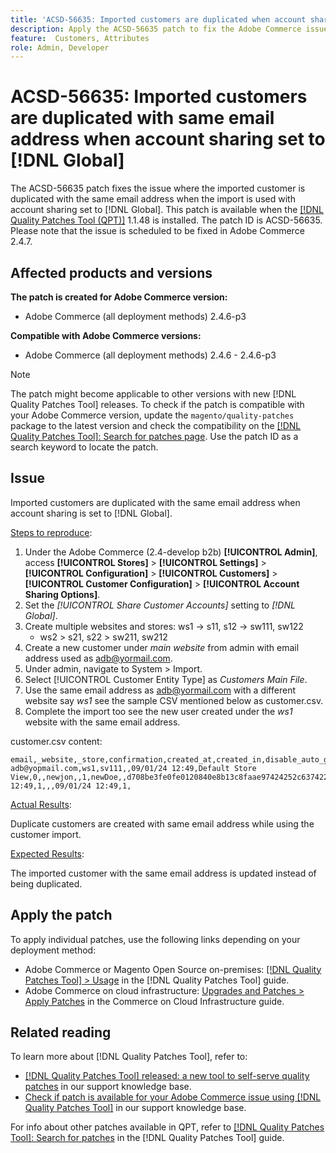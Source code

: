 ```yaml
---
title: 'ACSD-56635: Imported customers are duplicated when account sharing is set to [!DNL Global]'
description: Apply the ACSD-56635 patch to fix the Adobe Commerce issue where the imported customer is duplicated with the same email address when the import is used with account sharing set to [!DNL Global].
feature:  Customers, Attributes
role: Admin, Developer
---
```

# ACSD-56635: Imported customers are duplicated with same email address when account sharing set to [!DNL Global]

The ACSD-56635 patch fixes the issue where the imported customer is duplicated with the same email address when the import is used with account sharing set to [!DNL Global]. This patch is available when the [[!DNL Quality Patches Tool (QPT)]](/help/announcements/adobe-commerce-announcements/magento-quality-patches-released-new-tool-to-self-serve-quality-patches.md) 1.1.48 is installed. The patch ID is ACSD-56635. Please note that the issue is scheduled to be fixed in Adobe Commerce 2.4.7.

## Affected products and versions

**The patch is created for Adobe Commerce version:**

* Adobe Commerce (all deployment methods) 2.4.6-p3

**Compatible with Adobe Commerce versions:**

* Adobe Commerce (all deployment methods) 2.4.6 - 2.4.6-p3

>[!NOTE]
>
>The patch might become applicable to other versions with new [!DNL Quality Patches Tool] releases. To check if the patch is compatible with your Adobe Commerce version, update the `magento/quality-patches` package to the latest version and check the compatibility on the [[!DNL Quality Patches Tool]: Search for patches page](https://experienceleague.adobe.com/tools/commerce-quality-patches/index.html). Use the patch ID as a search keyword to locate the patch.

## Issue

Imported customers are duplicated with the same email address when account sharing is set to [!DNL Global]. 

<u>Steps to reproduce</u>:

1. Under the Adobe Commerce (2.4-develop b2b) **[!UICONTROL Admin]**, access **[!UICONTROL Stores]** > **[!UICONTROL Settings]** > **[!UICONTROL Configuration]** > **[!UICONTROL Customers]** > **[!UICONTROL Customer Configuration]** > **[!UICONTROL Account Sharing Options]**.
1. Set the *[!UICONTROL Share Customer Accounts]* setting to *[!DNL Global]*.
1. Create multiple websites and stores:
ws1 -> s11, s12 -> sw111, sw122
    * ws2 > s21, s22 > sw211, sw212
1. Create a new customer under *main website* from admin with email address used as <adb@yormail.com>.
1. Under admin, navigate to System > Import.
1. Select [!UICONTROL Customer Entity Type] as *Customers Main File*.
1. Use the same email address as <adb@yormail.com> with a different website say *ws1* see the sample CSV mentioned below as customer.csv.
1. Complete the import too see the new user created under the *ws1* website with the same email address.
   
customer.csv content:
                                      
```
email,_website,_store,confirmation,created_at,created_in,disable_auto_group_change,dob,firstname,gender,group_id,lastname,middlename,password_hash,prefix,rp_token,rp_token_created_at,store_id,suffix,taxvat,updated_at,website_id,password
adb@yopmail.com,ws1,sv111,,09/01/24 12:49,Default Store View,0,,newjon,,1,newDoe,,d708be3fe0fe0120840e8b13c8faae97424252c6374227ff59c05814f1aecd79:mgLqkqgTwLPLlCljzvF8hp67fNOOvOZb:1,,07e71459c137f4da15292134ff459cba,30/10/15 12:49,1,,,09/01/24 12:49,1,
```

<u>Actual Results</u>:

Duplicate customers are created with same email address while using the customer import. 

<u>Expected Results</u>:

The imported customer with the same email address is updated instead of being duplicated.

## Apply the patch

To apply individual patches, use the following links depending on your deployment method:

* Adobe Commerce or Magento Open Source on-premises: [[!DNL Quality Patches Tool] > Usage](https://experienceleague.adobe.com/docs/commerce-operations/tools/quality-patches-tool/usage.html) in the [!DNL Quality Patches Tool] guide.
* Adobe Commerce on cloud infrastructure: [Upgrades and Patches > Apply Patches](https://experienceleague.adobe.com/docs/commerce-cloud-service/user-guide/develop/upgrade/apply-patches.html) in the Commerce on Cloud Infrastructure guide.

## Related reading

To learn more about [!DNL Quality Patches Tool], refer to:

* [[!DNL Quality Patches Tool] released: a new tool to self-serve quality patches](/help/announcements/adobe-commerce-announcements/magento-quality-patches-released-new-tool-to-self-serve-quality-patches.md) in our support knowledge base.
* [Check if patch is available for your Adobe Commerce issue using [!DNL Quality Patches Tool]](/help/support-tools/patches-available-in-qpt-tool/check-patch-for-magento-issue-with-magento-quality-patches.md) in our support knowledge base.

For info about other patches available in QPT, refer to [[!DNL Quality Patches Tool]: Search for patches](https://experienceleague.adobe.com/tools/commerce-quality-patches/index.html) in the [!DNL Quality Patches Tool] guide.
